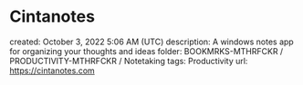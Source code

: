 # Cintanotes

created: October 3, 2022 5:06 AM (UTC)
description: A windows notes app for organizing your thoughts and ideas
folder: BOOKMRKS-MTHRFCKR / PRODUCTIVITY-MTHRFCKR / Notetaking
tags: Productivity
url: https://cintanotes.com
